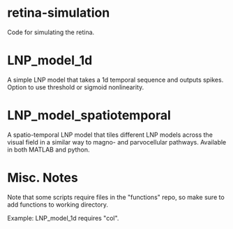 retina-simulation
=================

Code for simulating the retina.


LNP_model_1d
============
A simple LNP model that takes a 1d temporal sequence and outputs spikes.  Option to use threshold or sigmoid nonlinearity.

LNP_model_spatiotemporal
========================
A spatio-temporal LNP model that tiles different LNP models across the visual field in a similar way to magno- and parvocellular pathways.  Available in both MATLAB and python.



Misc. Notes
===========
Note that some scripts require files in the "functions" repo, so make sure to add functions to working directory.

Example:
LNP_model_1d requires "col".
